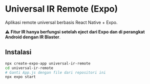 # Universal IR Remote (Expo)

Aplikasi remote universal berbasis React Native + Expo.

⚠️ **Fitur IR hanya berfungsi setelah eject dari Expo dan di perangkat Android dengan IR Blaster**.

## Instalasi

```bash
npx create-expo-app universal-ir-remote
cd universal-ir-remote
# Ganti App.js dengan file dari repositori ini
npx expo start

